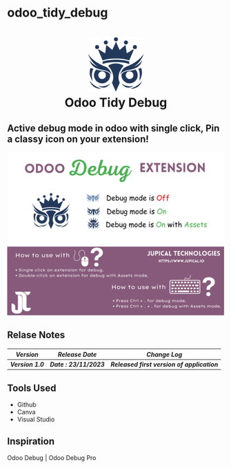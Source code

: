 # odoo_tidy_debug


<h1 align="center">
    <img src="icons/assets_128.png"/>
    <div>Odoo Tidy Debug</div>
</h1>


<h2>Active debug mode in odoo with single click, Pin a classy icon on your extension!</h2>

<div align="center">
	<img src="images/debug_tidy_poster.png"/>

</div>

<h2>
Relase Notes
</h2>

<h5>

<table class="table table-bordered">
<thead>
<tr>
	<th>
		Version
  	</th> 
	<th>
		Release Date
  	</th> 
	<th>
		Change Log
  	</th> 
</tr>
<tbody>
	<tr>
		<td>
			Version 1.0
		</td>
		<td>
 			Date : 23/11/2023
		</td>
		<td>
 			Released first version of application
		</td>
	</tr>
<tbody>
</table>

<h2> Tools Used</h2>

<ul>
	<li>
		Github
	</li>
	<li>
		Canva
	</li>
	<li>
		Visual Studio
	</li>
</ul>


</h5>

<h2>Inspiration</h2>

Odoo Debug | Odoo Debug Pro